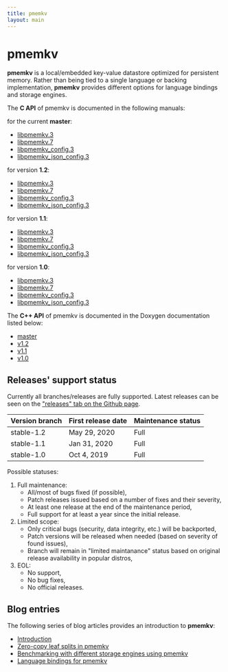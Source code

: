 ```yaml
---
title: pmemkv
layout: main
---
```


# pmemkv

**pmemkv** is a local/embedded key-value datastore optimized for persistent memory.
Rather than being tied to a single language or backing implementation,
**pmemkv** provides different options for language bindings and storage engines.

The **C API** of pmemkv is documented in the following manuals:

for the current **master**:

* [libpmemkv.3](./master/manpages/libpmemkv.3.html)
* [libpmemkv.7](./master/manpages/libpmemkv.7.html)
* [libpmemkv_config.3](./master/manpages/libpmemkv_config.3.html)
* [libpmemkv_json_config.3](./master/manpages/libpmemkv_json_config.3.html)

for version **1.2**:

* [libpmemkv.3](./v1.2/manpages/libpmemkv.3.html)
* [libpmemkv.7](./v1.2/manpages/libpmemkv.7.html)
* [libpmemkv_config.3](./v1.2/manpages/libpmemkv_config.3.html)
* [libpmemkv_json_config.3](./v1.2/manpages/libpmemkv_json_config.3.html)

for version **1.1**:

* [libpmemkv.3](./v1.1/manpages/libpmemkv.3.html)
* [libpmemkv.7](./v1.1/manpages/libpmemkv.7.html)
* [libpmemkv_config.3](./v1.1/manpages/libpmemkv_config.3.html)
* [libpmemkv_json_config.3](./v1.1/manpages/libpmemkv_json_config.3.html)

for version **1.0**:

* [libpmemkv.3](./v1.0/manpages/libpmemkv.3.html)
* [libpmemkv.7](./v1.0/manpages/libpmemkv.7.html)
* [libpmemkv_config.3](./v1.0/manpages/libpmemkv_config.3.html)
* [libpmemkv_json_config.3](./v1.0/manpages/libpmemkv_json_config.3.html)

The **C++ API** of pmemkv is documented in the Doxygen documentation listed below:

* [master](./master/doxygen/index.html)
* [v1.2](./v1.2/doxygen/index.html)
* [v1.1](./v1.1/doxygen/index.html)
* [v1.0](./v1.0/doxygen/index.html)

## Releases' support status

Currently all branches/releases are fully supported. Latest releases can be
seen on the ["releases" tab on the Github page](https://github.com/pmem/pmemkv/releases).

| Version branch | First release date | Maintenance status |
| -------------- | ------------------ | ------------------ |
| stable-1.2 | May 29, 2020 | Full |
| stable-1.1 | Jan 31, 2020 | Full |
| stable-1.0 | Oct 4, 2019 | Full |

Possible statuses:
1. Full maintenance:
	* All/most of bugs fixed (if possible),
	* Patch releases issued based on a number of fixes and their severity,
	* At least one release at the end of the maintenance period,
	* Full support for at least a year since the initial release.
2. Limited scope:
	* Only critical bugs (security, data integrity, etc.) will be backported,
	* Patch versions will be released when needed (based on severity of found issues),
	* Branch will remain in "limited maintanance" status based on original release availability in popular distros,
3. EOL:
	* No support,
	* No bug fixes,
	* No official releases.

## Blog entries

The following series of blog articles provides an introduction to **pmemkv**:

* [Introduction](https://pmem.io/2017/02/21/pmemkv-intro.html)
* [Zero-copy leaf splits in pmemkv](https://pmem.io/2017/03/09/pmemkv-zero-copy-leaf-splits.html)
* [Benchmarking with different storage engines using pmemkv](https://pmem.io/2017/12/27/pmemkv-benchmarking-engines.html)
* [Language bindings for pmemkv](https://pmem.io/2020/03/04/pmemkv-bindings.html)
